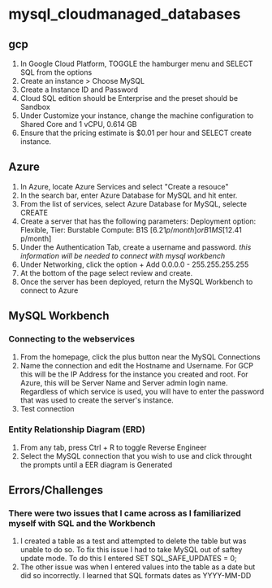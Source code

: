 # mysql_cloudmanaged_databases

## gcp
1. In Google Cloud Platform, TOGGLE the hamburger menu and SELECT SQL from the options
2. Create an instance > Choose MySQL
3. Create a Instance ID and Password
4. Cloud SQL edition should be Enterprise and the preset should be Sandbox
5. Under Customize your instance, change the machine configuration to Shared Core and 1 vCPU, 0.614 GB
6. Ensure that the pricing estimate is $0.01 per hour and SELECT create instance.
   
## Azure
1. In Azure, locate Azure Services and select "Create a resouce"
2. In the search bar, enter Azure Database for MySQL and hit enter.
3. From the list of services, select Azure Database for MySQL, selecte CREATE
4. Create a server that has the following parameters:
Deployment option: Flexible,
Tier: Burstable
Compute: B1S [$6.21 p/month] or B1MS [$12.41 p/month]
5. Under the Authentication Tab, create a username and password.   *this information will be needed to connect with mysql workbench*
6. Under Networking, click the option + Add 0.0.0.0 - 255.255.255.255
7. At the bottom of the page select review and create.
8. Once the server has been deployed, return the MySQL Workbench to connect to Azure

## MySQL Workbench
### Connecting to the webservices
1. From the homepage, click the plus button near the MySQL Connections
2. Name the connection and edit the Hostname and Username. For GCP this will be the IP Address for the instance you created and root. For Azure, this will be Server Name and Server admin login name. Regardless of which service is used, you will have to enter the password that was used to create the server's instance.
3. Test connection
### Entity Relationship Diagram (ERD)
1. From any tab, press Ctrl + R to toggle Reverse Engineer
2. Select the MySQL connection that you wish to use and click throught the prompts until a EER diagram is Generated

## Errors/Challenges
### There were two issues that I came across as I familiarized myself with SQL and the Workbench
1. I created a table as a test and attempted to delete the table but was unable to do so. To fix this issue I had to take MySQL out of saftey update mode. To do this I entered SET SQL_SAFE_UPDATES = 0;
2. The other issue was when I entered values into the table as a date but did so incorrectly. I learned that SQL formats dates as YYYY-MM-DD


